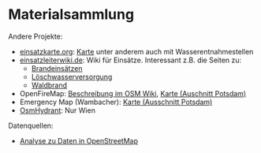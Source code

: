 # Materialsammlung

Andere Projekte:
* [einsatzkarte.org](https://einsatzkarte.org):
  [Karte](https://einsatzkarte.org/karte.html) unter anderem auch mit
  Wasserentnahmestellen
* [einsatzleiterwiki.de](https://einsatzleiterwiki.de): Wiki für Einsätze.
  Interessant z.B. die Seiten zu:
  * [Brandeinsätzen](https://wiki.einsatzleiterwiki.de/doku.php?id=brand:start)
  * [Löschwasserversorgung](https://wiki.einsatzleiterwiki.de/doku.php?id=brand:allgemein:loeschwasserversorgung)
  * [Waldbrand](https://wiki.einsatzleiterwiki.de/doku.php?id=brand:waldbrand)
* OpenFireMap: [Beschreibung im OSM Wiki](https://wiki.openstreetmap.org/wiki/DE:OpenFireMap), [Karte (Auschnitt Potsdam)](http://openfiremap.de/?zoom=15&lat=52.39926&lon=13.06569&layers=B00000T)
* Emergency Map (Wambacher): [Karte (Ausschnitt
  Potsdam)](https://wambachers-osm.website/Emergency.html#zoom=14&lat=52.39926&lon=13.06569&layer=OpenStreetMap.de)
* [OsmHydrant](https://www.osmhydrant.org/de/): Nur Wien

Datenquellen:
* [Analyse zu Daten in OpenStreetMap](openstreetmap)
